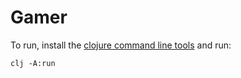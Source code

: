 # Gamer

To run, install the [clojure command line tools](https://clojure.org/guides/deps_and_cli) and run:

```
clj -A:run
```
